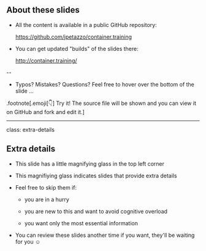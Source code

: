 ## About these slides

- All the content is available in a public GitHub repository:

  https://github.com/jpetazzo/container.training

- You can get updated "builds" of the slides there:

  http://container.training/

<!--
.exercise[
```open https://github.com/jpetazzo/container.training```
```open http://container.training/```
]
-->

--

- Typos? Mistakes? Questions? Feel free to hover over the bottom of the slide ...

.footnote[.emoji[👇] Try it! The source file will be shown and you can view it on GitHub and fork and edit it.]

<!--
.exercise[
```open https://github.com/jpetazzo/container.training/tree/master/slides/common/about-slides.md```
]
-->

---

class: extra-details

## Extra details

- This slide has a little magnifying glass in the top left corner

- This magnifiying glass indicates slides that provide extra details

- Feel free to skip them if:

  - you are in a hurry

  - you are new to this and want to avoid cognitive overload

  - you want only the most essential information

- You can review these slides another time if you want, they'll be waiting for you ☺
